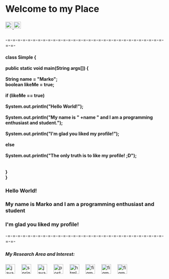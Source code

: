 <h1 align="left">Welcome to my  Place</h1>

###

<div align="left">
<a href="https://www.linkedin.com/in/dev-marko-neto/" target="_blank">
  <img src="https://img.shields.io/static/v1?message=LinkedIn&logo=linkedin&label=&color=0077B5&logoColor=white&labelColor=&style=for-the-badge" height="22" alt="linkedin logo"  />
   </a>
<a href="https://github.com/MarkoNeto" target="_blank">
  <img src="https://img.shields.io/static/v1?message=github&logo=github&label=&color=0077B5&logoColor=white&labelColor=&style=for-the-badge" height="22" alt="linkedin logo"  />
   </a>
</div>

###
-=-=-=-=-=-=-=-=-=-=-=-=-=-=-=-=-=-=-=-=-=-=-=-=-=-=-=-=-=-=-=-=-=-
<h4>
class Simple { <br><br> 
   public static void main(String args[]) { <br> <br>
   String name = "Marko";<br>
   boolean likeMe = true;<br><br>       
    if (likeMe == true)<br><br>
      System.out.println(<b>"Hello World!"</b>);<br> <br> 
      System.out.println(<b>"My name is " +name " and I am a programming enthusiast and student."</b>);<br> <br>
       System.out.println(<b>"I'm glad you liked my profile!"</b>);<br> <br> 
      else <br><br> 
      System.out.println(<b>"The only truth is to like my profile! ;D"</b>);<br> <br>
      <br>
   } <br> 
} 
</h4>
<h3 align="left">Hello World!</h3>
<h3 align="left">My name is Marko and I am a programming enthusiast and student</h3>
<h3 align="left">I'm glad you liked my profile!</h3>

-=-=-=-=-=-=-=-=-=-=-=-=-=-=-=-=-=-=-=-=-=-=-=-=-=-=-=-=-=-=-=-=-=-

###

<h5 align="left">My Research Area and Interest:</h5>

###

<div align="left">
  <img src="https://skillicons.dev/icons?i=java" height="30" alt="java logo"  />
  <img width="12" />
  <img src="https://skillicons.dev/icons?i=spring" height="30" alt="spring logo"  />
  <img width="12" />
  <img src="https://skillicons.dev/icons?i=js" height="30" alt="javascript logo"  />
  <img width="12" />
  <img src="https://cdn.jsdelivr.net/gh/devicons/devicon/icons/postgresql/postgresql-original.svg" height="30" alt="postgresql logo"  />
  <img width="12" />
  <img src="https://skillicons.dev/icons?i=html" height="30" alt="html5 logo"  />
  <img width="12" />
  <img src="https://skillicons.dev/icons?i=php" height="30" alt="figma logo"  />
  <img width="12" />
  <img src="https://skillicons.dev/icons?i=git" height="30" alt="figma logo"  />
  <img width="12" />
  <img src="https://skillicons.dev/icons?i=github" height="30" alt="figma logo"  />
  <img width="12" />
  </div>

###




###
